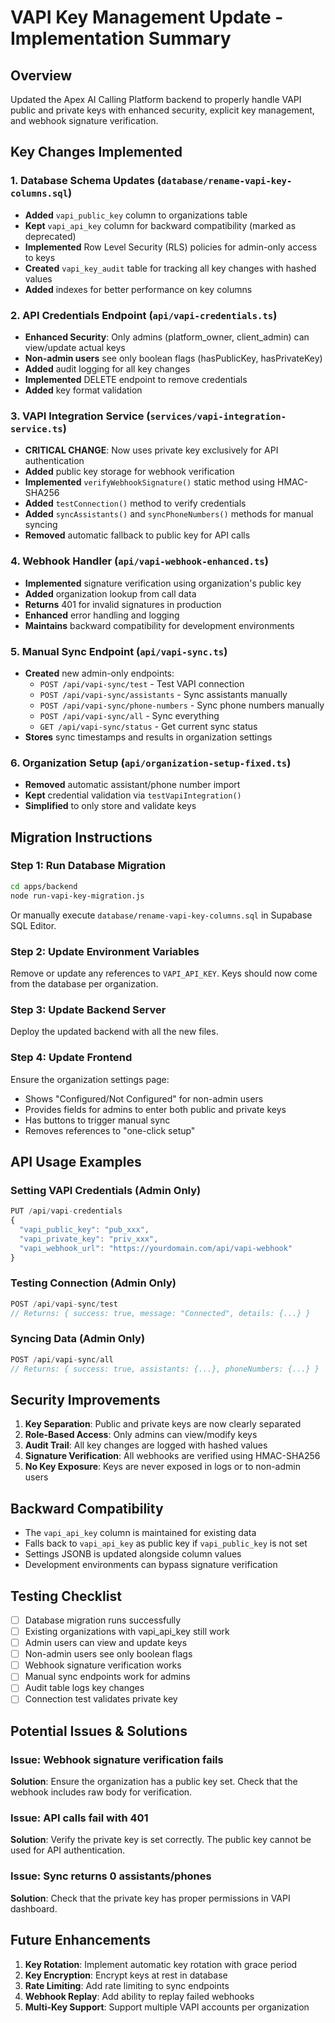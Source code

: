 # VAPI Key Management Update - Implementation Summary

## Overview
Updated the Apex AI Calling Platform backend to properly handle VAPI public and private keys with enhanced security, explicit key management, and webhook signature verification.

## Key Changes Implemented

### 1. Database Schema Updates (`database/rename-vapi-key-columns.sql`)
- **Added** `vapi_public_key` column to organizations table
- **Kept** `vapi_api_key` column for backward compatibility (marked as deprecated)
- **Implemented** Row Level Security (RLS) policies for admin-only access to keys
- **Created** `vapi_key_audit` table for tracking all key changes with hashed values
- **Added** indexes for better performance on key columns

### 2. API Credentials Endpoint (`api/vapi-credentials.ts`)
- **Enhanced Security**: Only admins (platform_owner, client_admin) can view/update actual keys
- **Non-admin users** see only boolean flags (hasPublicKey, hasPrivateKey)
- **Added** audit logging for all key changes
- **Implemented** DELETE endpoint to remove credentials
- **Added** key format validation

### 3. VAPI Integration Service (`services/vapi-integration-service.ts`)
- **CRITICAL CHANGE**: Now uses private key exclusively for API authentication
- **Added** public key storage for webhook verification
- **Implemented** `verifyWebhookSignature()` static method using HMAC-SHA256
- **Added** `testConnection()` method to verify credentials
- **Added** `syncAssistants()` and `syncPhoneNumbers()` methods for manual syncing
- **Removed** automatic fallback to public key for API calls

### 4. Webhook Handler (`api/vapi-webhook-enhanced.ts`)
- **Implemented** signature verification using organization's public key
- **Added** organization lookup from call data
- **Returns** 401 for invalid signatures in production
- **Enhanced** error handling and logging
- **Maintains** backward compatibility for development environments

### 5. Manual Sync Endpoint (`api/vapi-sync.ts`)
- **Created** new admin-only endpoints:
  - `POST /api/vapi-sync/test` - Test VAPI connection
  - `POST /api/vapi-sync/assistants` - Sync assistants manually
  - `POST /api/vapi-sync/phone-numbers` - Sync phone numbers manually
  - `POST /api/vapi-sync/all` - Sync everything
  - `GET /api/vapi-sync/status` - Get current sync status
- **Stores** sync timestamps and results in organization settings

### 6. Organization Setup (`api/organization-setup-fixed.ts`)
- **Removed** automatic assistant/phone number import
- **Kept** credential validation via `testVapiIntegration()`
- **Simplified** to only store and validate keys

## Migration Instructions

### Step 1: Run Database Migration
```bash
cd apps/backend
node run-vapi-key-migration.js
```

Or manually execute `database/rename-vapi-key-columns.sql` in Supabase SQL Editor.

### Step 2: Update Environment Variables
Remove or update any references to `VAPI_API_KEY`. Keys should now come from the database per organization.

### Step 3: Update Backend Server
Deploy the updated backend with all the new files.

### Step 4: Update Frontend
Ensure the organization settings page:
- Shows "Configured/Not Configured" for non-admin users
- Provides fields for admins to enter both public and private keys
- Has buttons to trigger manual sync
- Removes references to "one-click setup"

## API Usage Examples

### Setting VAPI Credentials (Admin Only)
```javascript
PUT /api/vapi-credentials
{
  "vapi_public_key": "pub_xxx",
  "vapi_private_key": "priv_xxx",
  "vapi_webhook_url": "https://yourdomain.com/api/vapi-webhook"
}
```

### Testing Connection (Admin Only)
```javascript
POST /api/vapi-sync/test
// Returns: { success: true, message: "Connected", details: {...} }
```

### Syncing Data (Admin Only)
```javascript
POST /api/vapi-sync/all
// Returns: { success: true, assistants: {...}, phoneNumbers: {...} }
```

## Security Improvements

1. **Key Separation**: Public and private keys are now clearly separated
2. **Role-Based Access**: Only admins can view/modify keys
3. **Audit Trail**: All key changes are logged with hashed values
4. **Signature Verification**: All webhooks are verified using HMAC-SHA256
5. **No Key Exposure**: Keys are never exposed in logs or to non-admin users

## Backward Compatibility

- The `vapi_api_key` column is maintained for existing data
- Falls back to `vapi_api_key` as public key if `vapi_public_key` is not set
- Settings JSONB is updated alongside column values
- Development environments can bypass signature verification

## Testing Checklist

- [ ] Database migration runs successfully
- [ ] Existing organizations with vapi_api_key still work
- [ ] Admin users can view and update keys
- [ ] Non-admin users see only boolean flags
- [ ] Webhook signature verification works
- [ ] Manual sync endpoints work for admins
- [ ] Audit table logs key changes
- [ ] Connection test validates private key

## Potential Issues & Solutions

### Issue: Webhook signature verification fails
**Solution**: Ensure the organization has a public key set. Check that the webhook includes raw body for verification.

### Issue: API calls fail with 401
**Solution**: Verify the private key is set correctly. The public key cannot be used for API authentication.

### Issue: Sync returns 0 assistants/phones
**Solution**: Check that the private key has proper permissions in VAPI dashboard.

## Future Enhancements

1. **Key Rotation**: Implement automatic key rotation with grace period
2. **Key Encryption**: Encrypt keys at rest in database
3. **Rate Limiting**: Add rate limiting to sync endpoints
4. **Webhook Replay**: Add ability to replay failed webhooks
5. **Multi-Key Support**: Support multiple VAPI accounts per organization